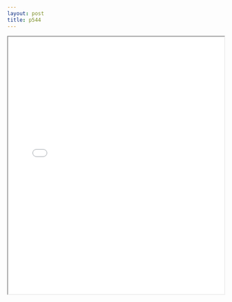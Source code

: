 ```yaml
---
layout: post
title: p544
---
```


<div class="pdf-container">
<iframe src="/ea/assets/pdfs/misc/p544.pdf" height="600" width="100%" allowFullScreen="true"></iframe>
</div>

